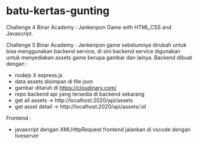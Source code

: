 # batu-kertas-gunting

Challenge 4 Binar Academy : Jankenpon Game with HTML,CSS and Javascript.

Challenge 5 Binar Academy :
Jankenpon game sebelumnya dirubah untuk bisa menggunakan backend service,
di sini backend service digunakan untuk menyediakan assets game berupa gambar dan lainya.
Backend dibuat dengan :
- nodejs X express.js
- data assets disimpan di file json
- gambar ditaruh di https://cloudinary.com/
- repo backend
api yang tersedia di backend sekarang
- get all assets -> http://localhost:2020/api/assets
- get asset detail -> http://localhost:2020/api/assets/:id

Frontend :
- javascript dengan XMLHttpRequest
frontend jalankan di vscode dengan liveserver
